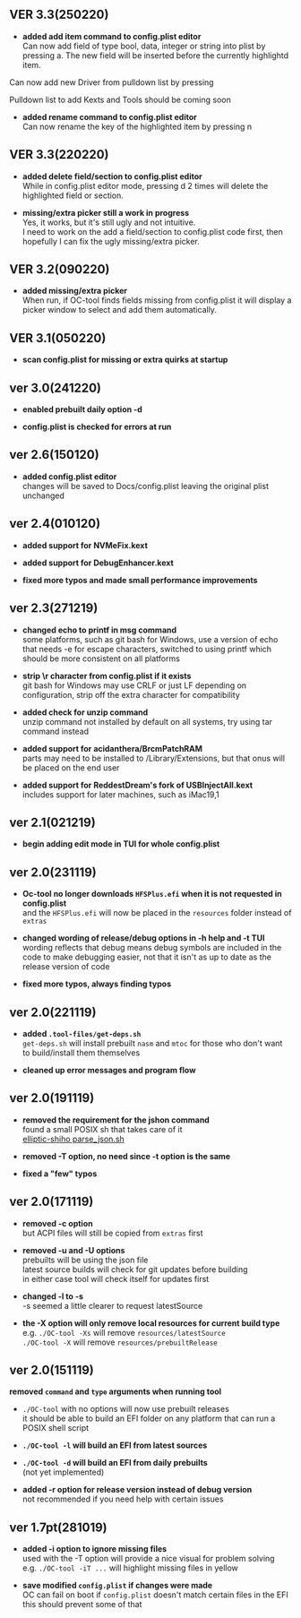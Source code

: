 ## VER 3.3(250220)  
- **added add item command to config.plist editor**  
Can now add field of type bool, data, integer or string into plist by pressing a.  The new field will be inserted before the currently highlightd item.  

Can now add new Driver from pulldown list by pressing   

Pulldown list to add Kexts and Tools should be coming soon  

- **added rename command to config.plist editor**  
Can now rename the key of the highlighted item by pressing n  

## VER 3.3(220220)  
- **added delete field/section to config.plist editor**  
While in config.plist editor mode, pressing d 2 times will delete the highlighted field or section.  

- **missing/extra picker still a work in progress**  
Yes, it works, but it's still ugly and not intuitive.  
I need to work on the add a field/section to config.plist code first, then hopefully I can fix the ugly missing/extra picker.  

## VER 3.2(090220)  
- **added missing/extra picker**  
When run, if OC-tool finds fields missing from config.plist it will display a picker window to select and add them automatically.  

## VER 3.1(050220)  
- **scan config.plist for missing or extra quirks at startup**  

## ver 3.0(241220)  
- **enabled prebuilt daily option -d**  

- **config.plist is checked for errors at run**  

## ver 2.6(150120)  
- **added config.plist editor**  
changes will be saved to Docs/config.plist leaving the original plist unchanged  

## ver 2.4(010120)  
- **added support for NVMeFix.kext**  

- **added support for DebugEnhancer.kext**  

- **fixed more typos and made small performance improvements**  

## ver 2.3(271219)  
- **changed echo to printf in msg command**  
some platforms, such as git bash for Windows, use a version of echo that needs -e for escape characters, switched to using printf which should be more consistent on all platforms  

- **strip \r character from config.plist if it exists**  
git bash for Windows may use CRLF or just LF depending on configuration, strip off the extra character for compatibility  

- **added check for unzip command**  
unzip command not installed by default on all systems, try using tar command instead  

- **added support for acidanthera/BrcmPatchRAM**  
parts may need to be installed to /Library/Extensions, but that onus will be placed on the end user  

- **added support for ReddestDream's fork of USBInjectAll.kext**  
includes support for later machines, such as iMac19,1  

## ver 2.1(021219)  
- **begin adding edit mode in TUI for whole config.plist**  

## ver 2.0(231119)  
- **Oc-tool no longer downloads `HFSPlus.efi` when it is not requested in config.plist**  
and the `HFSPlus.efi` will now be placed in the `resources` folder instead of `extras`  

- **changed wording of release/debug options in -h help and -t TUI**  
wording reflects that debug means debug symbols are included in the code to make debugging easier, not that it isn't as up to date as the release version of code  

- **fixed more typos, always finding typos**  

## ver 2.0(221119)  
- **added `.tool-files/get-deps.sh`**  
`get-deps.sh` will install prebuilt `nasm` and `mtoc` for those who don't want to build/install them themselves  

- **cleaned up error messages and program flow**  

## ver 2.0(191119)  
- **removed the requirement for the jshon command**  
found a small POSIX sh that takes care of it  
[elliptic-shiho parse_json.sh](https://gist.github.com/elliptic-shiho/45698491e1f3a0ba51f4c2e81d0fcfa4)  

- **removed -T option, no need since -t option is the same**  

- **fixed a "few" typos**  


## ver 2.0(171119)  
- **removed -c option**  
but ACPI files will still be copied from `extras` first  

- **removed -u and -U options**  
prebuilts will be using the json file  
latest source builds will check for git updates before building  
in either case tool will check itself for updates first  

- **changed -l to -s**  
-s seemed a little clearer to request latestSource  

- **the -X option will only remove local resources for current build type**  
e.g. `./OC-tool -Xs` will remove `resources/latestSource`  
`./OC-tool -X` will remove `resources/prebuiltRelease`  


## ver 2.0(151119)  
**removed `command` and `type` arguments when running tool**  
- `./OC-tool` with no options will now use prebuilt releases  
it should be able to build an EFI folder on any platform that can run a POSIX shell script  

- **`./OC-tool -l` will build an EFI from latest sources**  

- **`./OC-tool -d` will build an EFI from daily prebuilts**  
(not yet implemented)  

- **added -r option for release version instead of debug version**  
not recommended if you need help with certain issues  


## ver 1.7pt(281019)  
- **added -i option to ignore missing files**  
used with the -T option will provide a nice visual for problem solving  
e.g. `./OC-tool -iT ...` will highlight missing files in yellow  

- **save modified `config.plist` if changes were made**  
OC can fail on boot if `config.plist` doesn't match certain files in the EFI  
this should prevent some of that  


